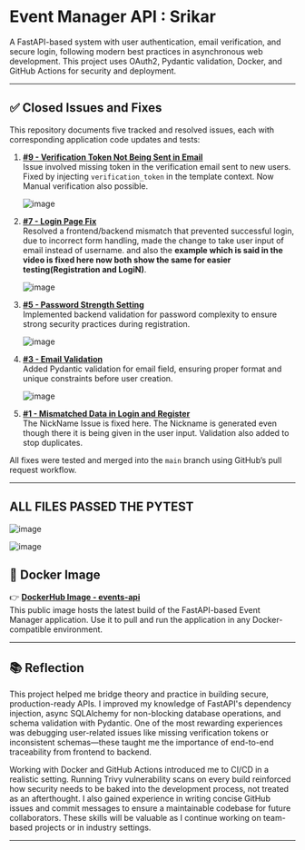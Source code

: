 # Event Manager API : Srikar 

A FastAPI-based system with user authentication, email verification, and secure login, following modern best practices in asynchronous web development. This project uses OAuth2, Pydantic validation, Docker, and GitHub Actions for security and deployment.

---

## ✅ Closed Issues and Fixes

This repository documents five tracked and resolved issues, each with corresponding application code updates and tests:

1. **[#9 - Verification Token Not Being Sent in Email](https://github.com/srikargoud2002/event_manager/issues/9)**  
   Issue involved missing token in the verification email sent to new users. Fixed by injecting `verification_token` in the template context. Now Manual verification also possible.

   ![image](https://github.com/user-attachments/assets/5c9dadd9-836b-48ee-8250-aa46a4d24cd8)


2. **[#7 - Login Page Fix](https://github.com/srikargoud2002/event_manager/issues/7)**  
   Resolved a frontend/backend mismatch that prevented successful login, due to incorrect form handling, made the change to take user input of email instead of username. and also the **example which is said in the video is fixed here now both show the same for easier testing(Registration and LogiN)**.
   
   ![image](https://github.com/user-attachments/assets/402dc37d-5816-42aa-9486-531963464ce1)


3. **[#5 - Password Strength Setting](https://github.com/srikargoud2002/event_manager/issues/5)**  
   Implemented backend validation for password complexity to ensure strong security practices during registration.

   ![image](https://github.com/user-attachments/assets/6aa90141-9e7c-4a2e-b13a-9117e2c084ed)


   

4. **[#3 - Email Validation](https://github.com/srikargoud2002/event_manager/issues/3)**  
   Added Pydantic validation for email field, ensuring proper format and unique constraints before user creation.

   ![image](https://github.com/user-attachments/assets/ef43d60b-5369-4b51-9c33-94eebe8216da)


6. **[#1 - Mismatched Data in Login and Register](https://github.com/srikargoud2002/event_manager/issues/1)**  
   The NickName Issue is fixed here. The Nickname is generated even though there it is being given in the user input. Validation also added to stop duplicates.

All fixes were tested and merged into the `main` branch using GitHub’s pull request workflow.

---

## ALL FILES PASSED THE PYTEST

![image](https://github.com/user-attachments/assets/2f44d863-6312-4639-8996-7e5a296cb86e)

![image](https://github.com/user-attachments/assets/27196609-23bd-41e9-a971-2f7a2aa27b66)


## 🐳 Docker Image

👉 **[DockerHub Image - events-api](https://hub.docker.com/repository/docker/srikar2020/events-api/tags)**  
This public image hosts the latest build of the FastAPI-based Event Manager application. Use it to pull and run the application in any Docker-compatible environment.

---




## 📚 Reflection

This project helped me bridge theory and practice in building secure, production-ready APIs. I improved my knowledge of FastAPI's dependency injection, async SQLAlchemy for non-blocking database operations, and schema validation with Pydantic. One of the most rewarding experiences was debugging user-related issues like missing verification tokens or inconsistent schemas—these taught me the importance of end-to-end traceability from frontend to backend.

Working with Docker and GitHub Actions introduced me to CI/CD in a realistic setting. Running Trivy vulnerability scans on every build reinforced how security needs to be baked into the development process, not treated as an afterthought. I also gained experience in writing concise GitHub issues and commit messages to ensure a maintainable codebase for future collaborators. These skills will be valuable as I continue working on team-based projects or in industry settings.

---


